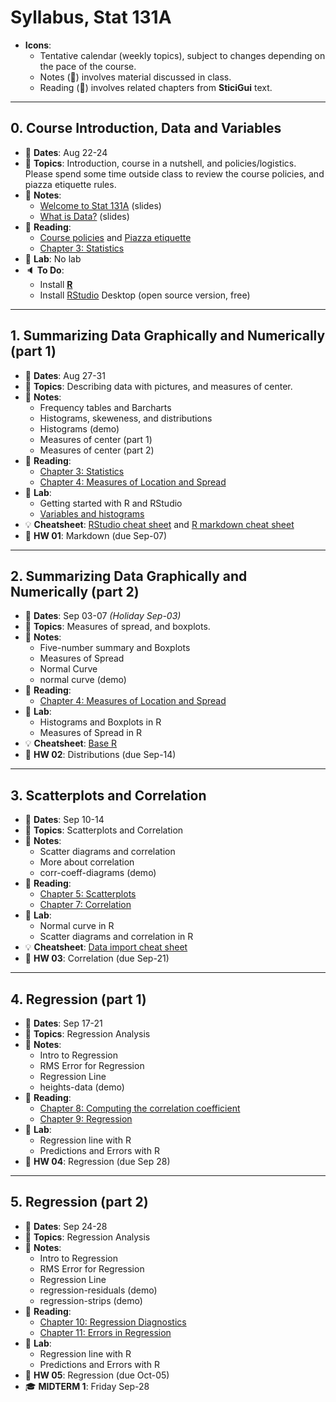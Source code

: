 # Syllabus, Stat 131A

- __Icons__:
    + Tentative calendar (weekly topics), subject to changes depending on 
    the pace of the course.
    + Notes (:file_folder:) involves material discussed in class.
    + Reading (:book:) involves related chapters from __SticiGui__ text.


-----


## 0. Course Introduction, Data and Variables

- :card_index: __Dates__: Aug 22-24
- :paperclip: __Topics__: Introduction, course in a nutshell, and policies/logistics. Please spend some time outside class to review the course policies, and piazza etiquette rules.
- :file_folder: __Notes__:
    + [Welcome to Stat 131A](../slides/00-about-course.pdf) (slides)
    + [What is Data?](../slides/01-data.pdf) (slides)
- :book: __Reading__:
    + [Course policies](policies.md) and [Piazza etiquette](piazza.md)
    + [Chapter 3: Statistics](https://www.stat.berkeley.edu/~stark/SticiGui/Text/histograms.htm)
- :microscope: __Lab__: No lab
- :speaker: __To Do__: 
    + Install [__R__](https://cran.cnr.berkeley.edu/) 
    + Install [RStudio](https://www.rstudio.com/products/rstudio/download/#download) Desktop (open source version, free)


-----


## 1. Summarizing Data Graphically and Numerically (part 1)

- :card_index: __Dates__: Aug 27-31
- :paperclip: __Topics__: Describing data with pictures, and measures of center.
- :file_folder: __Notes__:
    + Frequency tables and Barcharts
    + Histograms, skeweness, and distributions
    + Histograms (demo)
    + Measures of center (part 1)
    + Measures of center (part 2)
- :book: __Reading__:
    + [Chapter 3: Statistics](https://www.stat.berkeley.edu/~stark/SticiGui/Text/histograms.htm)
    + [Chapter 4: Measures of Location and Spread](https://www.stat.berkeley.edu/~stark/SticiGui/Text/location.htm)
- :microscope: __Lab__:
    + Getting started with R and RStudio
    + [Variables and histograms](../labs/lab01b-histograms-questions.pdf)
- :bulb: __Cheatsheet__: [RStudio cheat sheet](../cheatsheets/rstudio-cheatsheet.pdf) and [R markdown cheat sheet](../cheatsheets/rmarkdown-cheatsheet.pdf)
- :dart: __HW 01__: Markdown (due Sep-07)


-----


## 2. Summarizing Data Graphically and Numerically (part 2)

- :card_index: __Dates__: Sep 03-07 _(Holiday Sep-03)_
- :paperclip: __Topics__: Measures of spread, and boxplots.
- :file_folder: __Notes__:
    + Five-number summary and Boxplots
    + Measures of Spread
    + Normal Curve
    + normal curve (demo)
- :book: __Reading__:
    + [Chapter 4: Measures of Location and Spread](https://www.stat.berkeley.edu/~stark/SticiGui/Text/location.htm)
- :microscope: __Lab__:
    + Histograms and Boxplots in R
    + Measures of Spread in R
- :bulb: __Cheatsheet__: [Base R](../cheatsheets/base-r-cheatsheet.pdf)
- :dart: __HW 02__: Distributions (due Sep-14)


-----


## 3. Scatterplots and Correlation

- :card_index: __Dates__: Sep 10-14
- :paperclip: __Topics__: Scatterplots and Correlation
- :file_folder: __Notes__:
    + Scatter diagrams and correlation
    + More about correlation
    + corr-coeff-diagrams (demo)
- :book: __Reading__:
    + [Chapter 5: Scatterplots](https://www.stat.berkeley.edu/~stark/SticiGui/Text/scatterplots.htm)
    + [Chapter 7: Correlation](https://www.stat.berkeley.edu/~stark/SticiGui/Text/correlation.htm)
- :microscope: __Lab__:
    + Normal curve in R
    + Scatter diagrams and correlation in R
- :bulb: __Cheatsheet__: [Data import cheat sheet](../cheatsheets/data-import-cheatsheet.pdf)
- :dart: __HW 03__: Correlation (due Sep-21)


-----


## 4. Regression (part 1)

- :card_index: __Dates__: Sep 17-21
- :paperclip: __Topics__: Regression Analysis
- :file_folder: __Notes__:
    + Intro to Regression
    + RMS Error for Regression
    + Regression Line
    + heights-data (demo)
- :book: __Reading__:
    + [Chapter 8: Computing the correlation coefficient](https://www.stat.berkeley.edu/~stark/SticiGui/Text/computeR.htm)
    + [Chapter 9: Regression](https://www.stat.berkeley.edu/~stark/SticiGui/Text/regression.htm)
- :microscope: __Lab__:
    + Regression line with R
    + Predictions and Errors with R
- :dart: __HW 04__: Regression (due Sep 28)


-----


## 5. Regression (part 2)

- :card_index: __Dates__: Sep 24-28
- :paperclip: __Topics__: Regression Analysis
- :file_folder: __Notes__:
    + Intro to Regression
    + RMS Error for Regression
    + Regression Line
    + regression-residuals (demo)
    + regression-strips (demo)
- :book: __Reading__:
    + [Chapter 10: Regression Diagnostics](https://www.stat.berkeley.edu/~stark/SticiGui/Text/regressionDiagnostics.htm)
    + [Chapter 11: Errors in Regression](https://www.stat.berkeley.edu/~stark/SticiGui/Text/regressionErrors.htm)
- :microscope: __Lab__:
    + Regression line with R
    + Predictions and Errors with R
- :dart: __HW 05__: Regression (due Oct-05)
- :mortar_board: __MIDTERM 1__: Friday Sep-28
